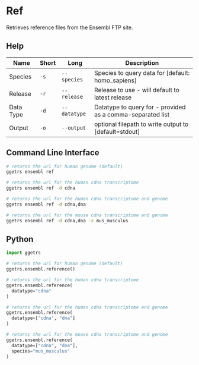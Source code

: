 # Ref

Retrieves reference files from the Ensembl FTP site.

## Help

| Name | Short | Long | Description |
|------|-------|------|-------------|
| Species | `-s` | `--species` | Species to query data for [default: homo_sapiens] |
| Release | `-r` | `--release` | Release to use - will default to latest release |
| Data Type | `-d` | `--datatype` | Datatype to query for - provided as a comma-separated list |
| Output | `-o` | `--output` | optional filepath to write output to [default=stdout] |

## Command Line Interface

```bash
# returns the url for human genome (default)
ggetrs ensembl ref

# returns the url for the human cdna transcriptome
ggetrs ensembl ref -d cdna

# returns the url for the human cdna transcriptome and genome
ggetrs ensembl ref -d cdna,dna

# returns the url for the mouse cdna transcriptome and genome
ggetrs ensembl ref -d cdna,dna -s mus_musculus
```

## Python

```python
import ggetrs

# returns the url for human genome (default)
ggetrs.ensembl.reference()

# returns the url for the human cdna transcriptome
ggetrs.ensembl.reference(
  datatype="cdna"
)

# returns the url for the human cdna transcriptome and genome
ggetrs.ensembl.reference(
  datatype=["cdna", "dna"]
)

# returns the url for the mouse cdna transcriptome and genome
ggetrs.ensembl.reference(
  datatype=["cdna", "dna"], 
  species="mus_musculus"
)
```
